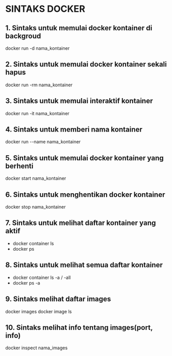 # SINTAKS DOCKER

## 1. Sintaks untuk memulai docker kontainer di backgroud
docker run -d nama_kontainer

## 2. Sintaks untuk memulai docker kontainer sekali hapus
docker run -rm nama_kontainer

## 3. Sintaks untuk memulai interaktif kontainer
docker run -it nama_kontainer

## 4. Sintaks untuk memberi nama kontainer
docker run --name nama_kontainer

## 5. Sintaks untuk memulai docker kontainer yang berhenti
docker start nama_kontainer

## 6. Sintaks untuk menghentikan docker kontainer
docker stop nama_kontainer

## 7. Sintaks untuk melihat daftar kontainer yang aktif
 + docker container ls
 + docker ps
 
## 8. Sintaks untuk melihat semua daftar kontainer 
 + docker container ls -a / -all
 + docker ps -a
 
## 9. Sintaks melihat daftar images
docker images
docker image ls

## 10. Sintaks melihat info tentang images(port, info)
docker inspect nama_images














